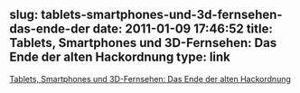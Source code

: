 slug: tablets-smartphones-und-3d-fernsehen-das-ende-der
date: 2011-01-09 17:46:52
title: Tablets, Smartphones und 3D-Fernsehen: Das Ende der alten Hackordnung
type: link
---

[Tablets, Smartphones und 3D-Fernsehen: Das Ende der alten Hackordnung](http://www.faz.net/s/RubE2C6E0BCC2F04DD787CDC274993E94C1/Doc~E632EE215A55643AC9223159BB11CAEA2~ATpl~Ecommon~Sspezial.html)
